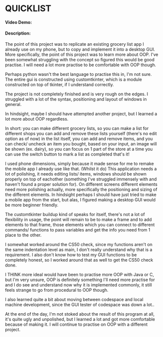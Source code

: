 # QUICKLIST
#### Video Demo:  <URL HERE>
#### Description:
The point of this project was to replicate an existing grocery list app I already use on my phone, but to copy and implement it into a desktop GUI.
More specifically, the point of this project was to learn more about OOP. I've been somewhat struggling with the concept so figured this would be good practise.
I will need a lot more practise to be comfortable with OOP though.

Perhaps python wasn't the best language to practise this in, I'm not sure.
The entire gui is constructed using customtkinter, which is a module constructed on top of tkinter, if I understand correctly.

The project is not completely finished and is very rough on the edges. I struggled with a lot of the syntax, positioning and layout of windows in general.

In hindsight, maybe I should have attempted another project, but I learned a lot more about OOP regardless.

In short:
you can make different grocery lists, so you can make a list for different shops
you can add and remove these lists yourself (there's no edit option as of now)
in the list itself, you can add and remove items, and you can check/ uncheck an item you bought, based on your input, an image will be shown (ex. dairy), so you can focus on 1 part of the store at a time
you can use the switch button to mark a list as completed
that's it!

I used phone dimensions, simply because it made sense for me to remake the mobile app I already use like that. (Whilst it do)
This application needs a lot of polishing, it needs editing lists/ items, windows should be shown properly on top of eachother (something I've struggled immensely with and haven't found a proper solution for).
On different screens different elements need more polishing actually, more specifically the positioning and sizing of the different elements.
In hindsight perhaps I should have just tried to make a mobile app from the start, but alas, I figured making a desktop GUI would be more beginner friendly.

The customtkinter buildup kind of speaks for itself, there's not a lot of flexibility in usage, the point will remain to be to make a frame and to add elements to that frame, those elements which you can connect to different commands/ functions to pass variables and get the info you need from 1 place to the other.

I somewhat worked around the CS50 check, since my functions aren't on the same indentation level as main, I don't really understand why that is a requirement.
I also don't know how to test my GUI functions to be completely honest, so I worked around that as well to get the CS50 check done.

I THINK more ideal would have been to practise more OOP with Java or C, but I'm very unsure, OOP is definitely something I'll need more practise for and I do see and understand now why it is implemented commonly, it still feels strange to go from procedural to OOP though.

I also learned quite a bit about moving between codespace and local machine development, since the GUI tester of codespace was down a lot..

At the end of the day, I'm not stoked about the result of this program at all, it's quite ugly and unpolished, but I learned a lot and got more comfortable because of making it.
I will continue to practise on OOP with a different project.